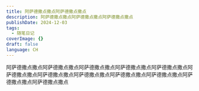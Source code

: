 ```yaml
---
title: 阿萨德撒点撒点阿萨德撒点撒点
description: 阿萨德撒点撒点阿萨德撒点撒点阿萨德撒点撒点
publishDate: 2024-12-03
tags:
  - 随笔日记
coverImage: {}
draft: false
language: CH
---
```

阿萨德撒点撒点阿萨德撒点撒点阿萨德撒点撒点阿萨德撒点撒点阿萨德撒点撒点阿萨德撒点撒点阿萨德撒点撒点阿萨德撒点撒点阿萨德撒点撒点阿萨德撒点撒点阿萨德撒点撒点阿萨德撒点撒点
